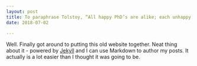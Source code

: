 ```yaml
---
layout: post
title: To paraphrase Tolstoy, “All happy PhD’s are alike; each unhappy PhD is unhappy in its own way."
date: 2018-07-02

---
```


Well. Finally got around to putting this old website together. Neat thing about it - powered by [Jekyll](http://jekyllrb.com) and I can use Markdown to author my posts. It actually is a lot easier than I thought it was going to be.
